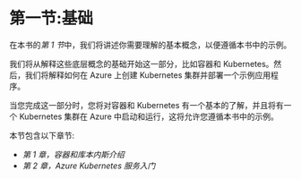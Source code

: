 # 第一节:基础

在本书的*第 1 节*中，我们将讲述你需要理解的基本概念，以便遵循本书中的示例。

我们将从解释这些底层概念的基础开始这一部分，比如容器和 Kubernetes。然后，我们将解释如何在 Azure 上创建 Kubernetes 集群并部署一个示例应用程序。

当您完成这一部分时，您将对容器和 Kubernetes 有一个基本的了解，并且将有一个 Kubernetes 集群在 Azure 中启动和运行，这将允许您遵循本书中的示例。

本节包含以下章节:

*   *第 1 章，容器和库本内斯介绍*
*   *第 2 章，Azure Kubernetes 服务入门*